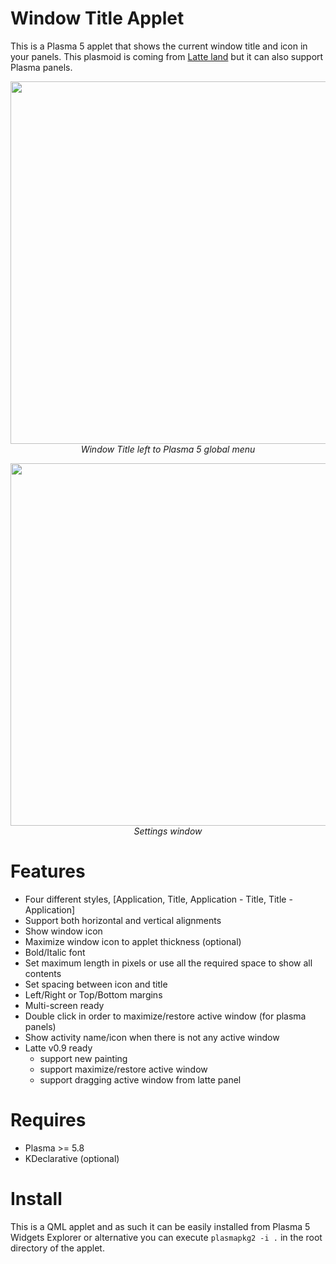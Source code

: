 # Window Title Applet

This is a Plasma 5 applet that shows the current window title and icon in your panels. This plasmoid is coming from [Latte land](https://phabricator.kde.org/source/latte-dock/repository/master/) but it can also support Plasma panels.

<p align="center">
<img src="https://i.imgur.com/Zdjshmt.png" width="580"><br/>
<i>Window Title left to Plasma 5 global menu</i>
</p>

<p align="center">
<img src="https://i.imgur.com/jrClIrl.png" width="580"><br/>
<i>Settings window</i>
</p>

# Features

- Four different styles, [Application, Title, Application - Title, Title - Application]
- Support both horizontal and vertical alignments
- Show window icon
- Maximize window icon to applet thickness (optional)
- Bold/Italic font
- Set maximum length in pixels or use all the required space to show all contents
- Set spacing between icon and title
- Left/Right or Top/Bottom margins
- Multi-screen ready
- Double click in order to maximize/restore active window (for plasma panels)
- Show activity name/icon when there is not any active window
- Latte v0.9 ready
  * support new painting
  * support maximize/restore active window
  * support dragging active window from latte panel

# Requires

- Plasma >= 5.8
- KDeclarative (optional)

# Install

This is a QML applet and as such it can be easily installed from Plasma 5 Widgets Explorer or alternative you can execute `plasmapkg2 -i .` in the root directory of the applet.


